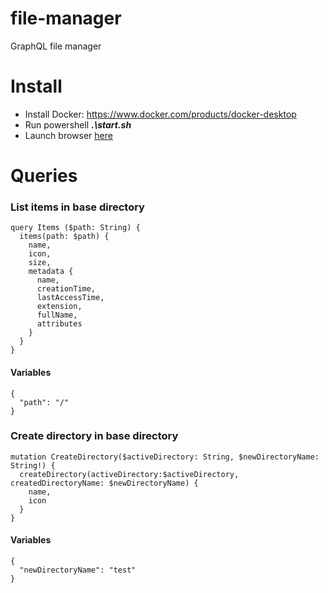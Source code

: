 # file-manager
GraphQL file manager

# Install
* Install Docker: https://www.docker.com/products/docker-desktop
* Run powershell ___.\start.sh___
* Launch browser [here](http://localhost:5000/ui/playground)

# Queries

### List items in base directory
```
query Items ($path: String) {
  items(path: $path) {
    name,
    icon,
    size,
    metadata {
      name,
      creationTime,
      lastAccessTime,
      extension,
      fullName,
      attributes
    }
  }
}
```

#### Variables
```
{
  "path": "/"
}
```

### Create directory in base directory
```
mutation CreateDirectory($activeDirectory: String, $newDirectoryName: String!) {
  createDirectory(activeDirectory:$activeDirectory, createdDirectoryName: $newDirectoryName) {
    name,
    icon
  }
}
```

#### Variables
```
{
  "newDirectoryName": "test"
}
```